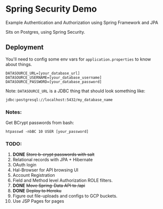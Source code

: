 # Spring Security Demo

Example Authentication and Authorization using Spring Framework and JPA

Sits on Postgres, using Spring Security.

## Deployment

You'll need to config some env vars for `application.properties` to know about things.

    DATASOURCE_URL=[your_database_url]
    DATASOURCE_USERNAME=[your_database_username]
    DATASOURCE_PASSWORD=[your_database_password]

Note: `DATASOURCE_URL` is a JDBC thing that should look something like:

    jdbc:postgresql://localhost:5432/my_database_name

### Notes:

Get BCrypt passwords from bash:

`htpasswd -nbBC 10 USER [your_password]`

### TODO:
1. **DONE** ~~Store b-crypt passwords with salt~~
2. Relational records with JPA + Hibernate
3. OAuth login
4. Hal-Browser for API browsing UI
5. Account Registration
6. Field and Method level Authorization ROLE filters.
7. **DONE** ~~Move Spring-Data API to /api~~
8. **DONE** ~~Deploy to Heroku~~
9. Figure out file-uploads and configs to GCP buckets.
10. Use JSP Pages for pages
